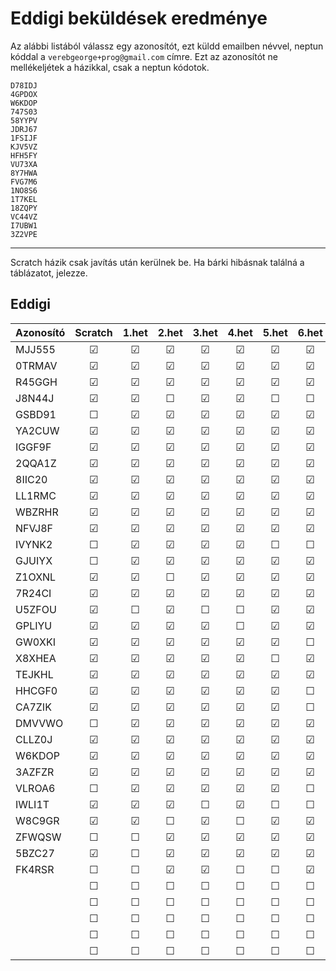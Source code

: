 # Eddigi beküldések eredménye

Az alábbi listából válassz egy azonosítót, ezt küldd emailben névvel, neptun kóddal a `verebgeorge+prog@gmail.com` címre.
Ezt az azonosítót ne mellékeljétek a házikkal, csak a neptun kódotok.
```
D78IDJ
4GPDOX
W6KDOP
747S03
58YYPV
JDRJ67
1FSIJF
KJV5VZ
HFH5FY
VU73XA
8Y7HWA
FVG7M6
1NO8S6
1T7KEL
18ZQPY
VC44VZ
I7UBW1
3Z2VPE
```

--- 
Scratch házik csak javítás után kerülnek be.
Ha bárki hibásnak találná a táblázatot, jelezze.

## Eddigi
| Azonosító | Scratch | 1.het | 2.het | 3.het | 4.het | 5.het | 6.het | 7.het | 8.het | 9.het | 10.het | 11.het | 12.het | 13.het | 14.het |
| --------  | :-----: | :---: | :---: | :---: | :---: | :---: | :---: | :---: | :---: | :---: | :---:  | :---:  | :---:  | :---:  | :---:  | 
|  MJJ555   | &#9745; |&#9745;|&#9745;|&#9745;|&#9745;|&#9745;|&#9745;|&#9745;|&#9745;|&#9745;|&#9744; |&#9744; |&#9744; |&#9744; |&#9744; |
|  0TRMAV   | &#9745; |&#9745;|&#9745;|&#9745;|&#9745;|&#9745;|&#9745;|&#9745;|&#9745;|&#9745;|&#9744; |&#9744; |&#9744; |&#9744; |&#9744; |
|  R45GGH   | &#9745; |&#9745;|&#9745;|&#9745;|&#9745;|&#9745;|&#9745;|&#9745;|&#9744;|&#9744;|&#9744; |&#9744; |&#9744; |&#9744; |&#9744; |
|  J8N44J   | &#9745; |&#9745;|&#9744;|&#9745;|&#9745;|&#9744;|&#9744;|&#9744;|&#9744;|&#9744;|&#9744; |&#9744; |&#9744; |&#9744; |&#9744; |
|  GSBD91   | &#9744; |&#9745;|&#9745;|&#9745;|&#9745;|&#9745;|&#9745;|&#9745;|&#9745;|&#9745;|&#9744; |&#9744; |&#9744; |&#9744; |&#9744; |
|  YA2CUW   | &#9745; |&#9745;|&#9745;|&#9745;|&#9745;|&#9745;|&#9745;|&#9745;|&#9745;|&#9745;|&#9744; |&#9744; |&#9744; |&#9744; |&#9744; |
|  IGGF9F   | &#9745; |&#9745;|&#9745;|&#9745;|&#9745;|&#9745;|&#9745;|&#9745;|&#9745;|&#9745;|&#9744; |&#9744; |&#9744; |&#9744; |&#9744; |
|  2QQA1Z   | &#9745; |&#9745;|&#9745;|&#9745;|&#9745;|&#9745;|&#9745;|&#9745;|&#9745;|&#9745;|&#9744; |&#9744; |&#9744; |&#9744; |&#9744; |
|  8IIC20   | &#9745; |&#9745;|&#9745;|&#9745;|&#9745;|&#9745;|&#9745;|&#9745;|&#9744;|&#9745;|&#9744; |&#9744; |&#9744; |&#9744; |&#9744; |
|  LL1RMC   | &#9745; |&#9745;|&#9745;|&#9745;|&#9745;|&#9745;|&#9745;|&#9745;|&#9745;|&#9745;|&#9744; |&#9744; |&#9744; |&#9744; |&#9744; |
|  WBZRHR   | &#9745; |&#9745;|&#9745;|&#9745;|&#9745;|&#9745;|&#9745;|&#9745;|&#9745;|&#9745;|&#9744; |&#9744; |&#9744; |&#9744; |&#9744; |
|  NFVJ8F   | &#9745; |&#9745;|&#9745;|&#9745;|&#9745;|&#9745;|&#9745;|&#9745;|&#9745;|&#9744;|&#9744; |&#9744; |&#9744; |&#9744; |&#9744; |
|  IVYNK2   | &#9744; |&#9745;|&#9745;|&#9745;|&#9745;|&#9744;|&#9744;|&#9744;|&#9744;|&#9744;|&#9744; |&#9744; |&#9744; |&#9744; |&#9744; |
|  GJUIYX   | &#9744; |&#9745;|&#9745;|&#9745;|&#9745;|&#9745;|&#9745;|&#9745;|&#9744;|&#9745;|&#9744; |&#9744; |&#9744; |&#9744; |&#9744; |
|  Z1OXNL   | &#9745; |&#9745;|&#9744;|&#9745;|&#9745;|&#9745;|&#9745;|&#9745;|&#9744;|&#9745;|&#9744; |&#9744; |&#9744; |&#9744; |&#9744; |
|  7R24CI   | &#9745; |&#9745;|&#9745;|&#9745;|&#9745;|&#9745;|&#9745;|&#9745;|&#9744;|&#9744;|&#9744; |&#9744; |&#9744; |&#9744; |&#9744; |
|  U5ZFOU   | &#9745; |&#9744;|&#9745;|&#9744;|&#9744;|&#9745;|&#9745;|&#9744;|&#9744;|&#9744;|&#9744; |&#9744; |&#9744; |&#9744; |&#9744; |
|  GPLIYU   | &#9745; |&#9745;|&#9745;|&#9745;|&#9744;|&#9745;|&#9745;|&#9744;|&#9745;|&#9745;|&#9744; |&#9744; |&#9744; |&#9744; |&#9744; |
|  GW0XKI   | &#9745; |&#9745;|&#9745;|&#9745;|&#9745;|&#9745;|&#9744;|&#9745;|&#9745;|&#9745;|&#9744; |&#9744; |&#9744; |&#9744; |&#9744; |
|  X8XHEA   | &#9745; |&#9745;|&#9745;|&#9745;|&#9745;|&#9744;|&#9745;|&#9745;|&#9744;|&#9745;|&#9744; |&#9744; |&#9744; |&#9744; |&#9744; |
|  TEJKHL   | &#9745; |&#9745;|&#9745;|&#9745;|&#9745;|&#9745;|&#9745;|&#9745;|&#9745;|&#9744;|&#9744; |&#9744; |&#9744; |&#9744; |&#9744; |
|  HHCGF0   | &#9745; |&#9745;|&#9745;|&#9745;|&#9745;|&#9745;|&#9744;|&#9744;|&#9744;|&#9744;|&#9744; |&#9744; |&#9744; |&#9744; |&#9744; |
|  CA7ZIK   | &#9745; |&#9745;|&#9745;|&#9745;|&#9745;|&#9745;|&#9744;|&#9744;|&#9744;|&#9744;|&#9744; |&#9744; |&#9744; |&#9744; |&#9744; |
|  DMVVWO   | &#9744; |&#9745;|&#9745;|&#9745;|&#9745;|&#9745;|&#9745;|&#9745;|&#9745;|&#9745;|&#9744; |&#9744; |&#9744; |&#9744; |&#9744; |
|  CLLZ0J   | &#9745; |&#9745;|&#9745;|&#9745;|&#9745;|&#9745;|&#9745;|&#9745;|&#9744;|&#9745;|&#9744; |&#9744; |&#9744; |&#9744; |&#9744; |
|  W6KDOP   | &#9745; |&#9745;|&#9745;|&#9745;|&#9745;|&#9745;|&#9745;|&#9745;|&#9745;|&#9745;|&#9744; |&#9744; |&#9744; |&#9744; |&#9744; |
|  3AZFZR   | &#9745; |&#9745;|&#9745;|&#9745;|&#9745;|&#9745;|&#9745;|&#9745;|&#9745;|&#9745;|&#9744; |&#9744; |&#9744; |&#9744; |&#9744; |
|  VLROA6   | &#9744; |&#9745;|&#9745;|&#9745;|&#9745;|&#9745;|&#9744;|&#9745;|&#9745;|&#9745;|&#9744; |&#9744; |&#9744; |&#9744; |&#9744; |
|  IWLI1T   | &#9745; |&#9745;|&#9745;|&#9744;|&#9745;|&#9744;|&#9744;|&#9744;|&#9745;|&#9745;|&#9744; |&#9744; |&#9744; |&#9744; |&#9744; |
|  W8C9GR   | &#9745; |&#9745;|&#9744;|&#9745;|&#9744;|&#9745;|&#9745;|&#9745;|&#9745;|&#9744;|&#9744; |&#9744; |&#9744; |&#9744; |&#9744; |
|  ZFWQSW   | &#9744; |&#9744;|&#9745;|&#9745;|&#9745;|&#9745;|&#9745;|&#9745;|&#9744;|&#9744;|&#9744; |&#9744; |&#9744; |&#9744; |&#9744; |
|  5BZC27   | &#9745; |&#9744;|&#9745;|&#9745;|&#9745;|&#9745;|&#9745;|&#9745;|&#9745;|&#9744;|&#9744; |&#9744; |&#9744; |&#9744; |&#9744; |
|  FK4RSR   | &#9744; |&#9744;|&#9745;|&#9745;|&#9744;|&#9744;|&#9745;|&#9744;|&#9744;|&#9745;|&#9744; |&#9744; |&#9744; |&#9744; |&#9744; |
|     | &#9744; |&#9744;|&#9744;|&#9744;|&#9744;|&#9744;|&#9744;|&#9744;|&#9744;|&#9744;|&#9744; |&#9744; |&#9744; |&#9744; |&#9744; |
|     | &#9744; |&#9744;|&#9744;|&#9744;|&#9744;|&#9744;|&#9744;|&#9744;|&#9744;|&#9744;|&#9744; |&#9744; |&#9744; |&#9744; |&#9744; |
|     | &#9744; |&#9744;|&#9744;|&#9744;|&#9744;|&#9744;|&#9744;|&#9744;|&#9744;|&#9744;|&#9744; |&#9744; |&#9744; |&#9744; |&#9744; |
|     | &#9744; |&#9744;|&#9744;|&#9744;|&#9744;|&#9744;|&#9744;|&#9744;|&#9744;|&#9744;|&#9744; |&#9744; |&#9744; |&#9744; |&#9744; |
|     | &#9744; |&#9744;|&#9744;|&#9744;|&#9744;|&#9744;|&#9744;|&#9744;|&#9744;|&#9744;|&#9744; |&#9744; |&#9744; |&#9744; |&#9744; |

